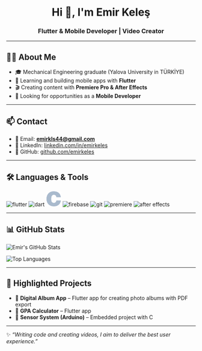 <h1 align="center">Hi 👋, I'm Emir Keleş</h1>
<h3 align="center">Flutter & Mobile Developer | Video Creator</h3>

---

## 👨‍💻 About Me
- 🎓 Mechanical Engineering graduate (Yalova University in TÜRKİYE)  
- 📱 Learning and building mobile apps with **Flutter**  
- 🎬 Creating content with **Premiere Pro & After Effects**  
- 🚀 Looking for opportunities as a **Mobile Developer**  

---

## 📫 Contact
- 📧 Email: **emirkls44@gmail.com**  
- 💼 LinkedIn: [linkedin.com/in/emirkeles](https://linkedin.com/in/emirkeles)  
- 📂 GitHub: [github.com/emirkeles](https://github.com/emirkeles)  

---

## 🛠️ Languages & Tools
<p align="left">
  <img src="https://www.vectorlogo.zone/logos/flutterio/flutterio-icon.svg" alt="flutter" width="40" height="40"/> 
  <img src="https://www.vectorlogo.zone/logos/dartlang/dartlang-icon.svg" alt="dart" width="40" height="40"/> 
  <img src="https://raw.githubusercontent.com/devicons/devicon/master/icons/c/c-original.svg" alt="c" width="40" height="40"/> 
  <img src="https://www.vectorlogo.zone/logos/firebase/firebase-icon.svg" alt="firebase" width="40" height="40"/> 
  <img src="https://www.vectorlogo.zone/logos/git-scm/git-scm-icon.svg" alt="git" width="40" height="40"/> 
  <img src="https://cdn.worldvectorlogo.com/logos/adobe-premiere-pro-cc-icon.svg" alt="premiere" width="40" height="40"/> 
  <img src="https://cdn.worldvectorlogo.com/logos/adobe-after-effects-1.svg" alt="after effects" width="40" height="40"/> 
</p>

---

## 📊 GitHub Stats
![Emir's GitHub Stats](https://github-readme-stats.vercel.app/api?username=emirkeles&show_icons=true&theme=radical)

![Top Languages](https://github-readme-stats.vercel.app/api/top-langs/?username=emirkeles&layout=compact&theme=radical)

---

## 🚀 Highlighted Projects
- 📱 **Digital Album App** – Flutter app for creating photo albums with PDF export  
- 📱 **GPA Calculator** – Flutter app  
- 🔧 **Sensor System (Arduino)** – Embedded project with C  

---

✨ *“Writing code and creating videos, I aim to deliver the best user experience.”*  
